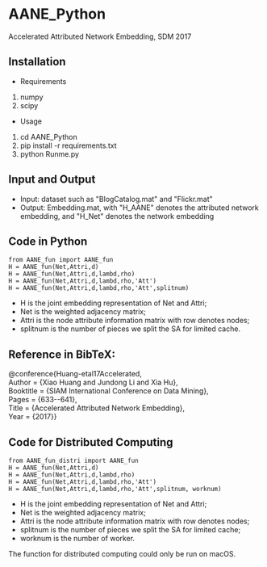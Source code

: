 # AANE_Python
Accelerated Attributed Network Embedding, SDM 2017



## Installation
- Requirements
1. numpy
2. scipy
- Usage
1. cd AANE_Python
2. pip install -r requirements.txt
3. python Runme.py

## Input and Output
- Input: dataset such as "BlogCatalog.mat" and "Flickr.mat"
- Output: Embedding.mat, with "H_AANE" denotes the attributed network embedding, and "H_Net" denotes the network embedding

## Code in Python
```
from AANE_fun import AANE_fun
H = AANE_fun(Net,Attri,d)
H = AANE_fun(Net,Attri,d,lambd,rho)
H = AANE_fun(Net,Attri,d,lambd,rho,'Att')
H = AANE_fun(Net,Attri,d,lambd,rho,'Att',splitnum)
```

- H is the joint embedding representation of Net and Attri;
- Net is the weighted adjacency matrix;
- Attri is the node attribute information matrix with row denotes nodes;
- splitnum is the number of pieces we split the SA for limited cache.

## Reference in BibTeX: 
@conference{Huang-etal17Accelerated,  
Author = {Xiao Huang and Jundong Li and Xia Hu},  
Booktitle = {SIAM International Conference on Data Mining},  
Pages = {633--641},  
Title = {Accelerated Attributed Network Embedding},  
Year = {2017}}


## Code for Distributed Computing
```
from AANE_fun_distri import AANE_fun
H = AANE_fun(Net,Attri,d)
H = AANE_fun(Net,Attri,d,lambd,rho)
H = AANE_fun(Net,Attri,d,lambd,rho,'Att')
H = AANE_fun(Net,Attri,d,lambd,rho,'Att',splitnum, worknum)
```
- H is the joint embedding representation of Net and Attri;
- Net is the weighted adjacency matrix;
- Attri is the node attribute information matrix with row denotes nodes;
- splitnum is the number of pieces we split the SA for limited cache;
- worknum is the number of worker.

The function for distributed computing could only be run on macOS.
